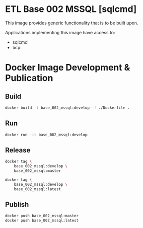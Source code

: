 # ETL Base 002 MSSQL [sqlcmd]

This image provides generic functionality that is to be built upon.

Applications implementing this image have access to:
- sqlcmd
- bcp

# Docker Image Development & Publication

## Build
```sh
docker build -t base_002_mssql:develop -f ./Dockerfile .
```
## Run
```sh
docker run -it base_002_mssql:develop
```

## Release
```sh
docker tag \
	base_002_mssql:develop \
	base_002_mssql:master

docker tag \
	base_002_mssql:develop \
	base_002_mssql:latest
```

## Publish
```sh
docker push base_002_mssql:master
docker push base_002_mssql:latest
```

